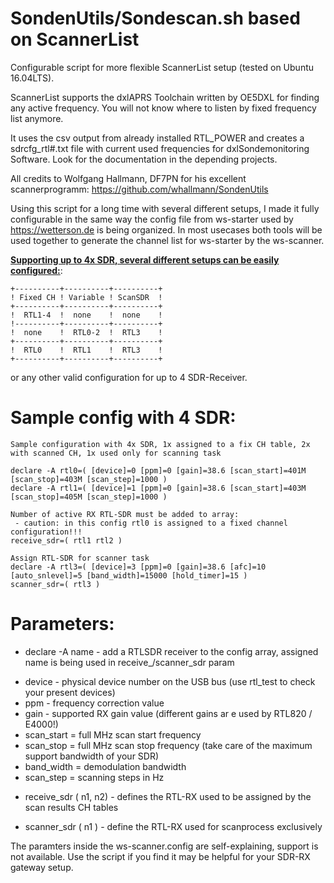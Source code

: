 # SondenUtils/Sondescan.sh based on ScannerList
Configurable script for more flexible ScannerList setup (tested on Ubuntu 16.04LTS).

ScannerList supports the dxlAPRS Toolchain written by OE5DXL for finding any active frequency. You will not know where to listen by fixed frequency list anymore.

It uses the csv output from already installed RTL_POWER and creates a sdrcfg_rtl#.txt file with current used frequencies for dxlSondemonitoring Software. Look for the documentation in the depending projects.

All credits to Wolfgang Hallmann, DF7PN for his excellent scannerprogramm:
https://github.com/whallmann/SondenUtils

Using this script for a long time with several different setups, I made it fully configurable in the same way the config file from ws-starter used by https://wetterson.de is being organized.
In most usecases both tools will be used together to generate the channel list for ws-starter by the ws-scanner.

<b><u>Supporting up to 4x SDR, several different setups can be easily configured:</u></b>:
```
+----------+----------+----------+
! Fixed CH ! Variable ! ScanSDR  !
+----------+----------+----------+
!  RTL1-4  !  none    !  none    !
!----------+----------+----------+
!  none    !  RTL0-2  !  RTL3    !
+----------+----------+----------+
!  RTL0    !  RTL1    !  RTL3    !
+----------+----------+----------+
```

or any other valid configuration for up to 4 SDR-Receiver.

Sample config with 4 SDR:
=========================
```
Sample configuration with 4x SDR, 1x assigned to a fix CH table, 2x with scanned CH, 1x used only for scanning task

declare -A rtl0=( [device]=0 [ppm]=0 [gain]=38.6 [scan_start]=401M [scan_stop]=403M [scan_step]=1000 )
declare -A rtl1=( [device]=1 [ppm]=0 [gain]=38.6 [scan_start]=403M [scan_stop]=405M [scan_step]=1000 )

Number of active RX RTL-SDR must be added to array:
 - caution: in this config rtl0 is assigned to a fixed channel configuration!!!
receive_sdr=( rtl1 rtl2 )

Assign RTL-SDR for scanner task
declare -A rtl3=( [device]=3 [ppm]=0 [gain]=38.6 [afc]=10 [auto_snlevel]=5 [band_width]=15000 [hold_timer]=15 )
scanner_sdr=( rtl3 )
```

Parameters:
===========
* declare -A name  - add a RTLSDR receiver to the config array, assigned name is being used in receive_/scanner_sdr param
 - device - physical device number on the USB bus (use rtl_test to check your present devices)
 - ppm - frequency correction value
 - gain - supported RX gain value (different gains ar e used by RTL820 / E4000!)
 - scan_start = full MHz scan start frequency
 - scan_stop = full MHz scan stop frequency (take care of the maximum support bandwidth of your SDR)
 - band_width = demodulation bandwidth
 - scan_step = scanning steps in Hz

* receive_sdr ( n1, n2) - defines the RTL-RX used to be assigned by the scan results CH tables 

* scanner_sdr ( n1 ) - define the RTL-RX used for scanprocess exclusively

The paramters inside the ws-scanner.config are self-explaining, support is not available. Use the script if you find it may be helpful for your SDR-RX gateway setup.


